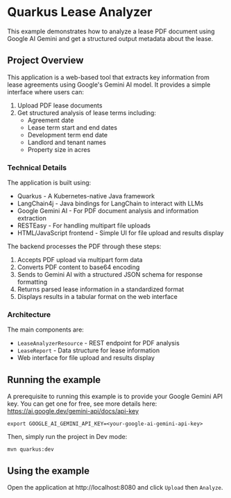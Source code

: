 # Quarkus Lease Analyzer

This example demonstrates how to analyze a lease PDF document using Google AI Gemini
and get a structured output metadata about the lease.

## Project Overview

This application is a web-based tool that extracts key information from lease agreements using Google's Gemini AI model. It provides a simple interface where users can:

1. Upload PDF lease documents
2. Get structured analysis of lease terms including:
   - Agreement date
   - Lease term start and end dates 
   - Development term end date
   - Landlord and tenant names
   - Property size in acres

### Technical Details

The application is built using:

- Quarkus - A Kubernetes-native Java framework
- LangChain4j - Java bindings for LangChain to interact with LLMs
- Google Gemini AI - For PDF document analysis and information extraction
- RESTEasy - For handling multipart file uploads
- HTML/JavaScript frontend - Simple UI for file upload and results display

The backend processes the PDF through these steps:
1. Accepts PDF upload via multipart form data
2. Converts PDF content to base64 encoding
3. Sends to Gemini AI with a structured JSON schema for response formatting
4. Returns parsed lease information in a standardized format
5. Displays results in a tabular format on the web interface

### Architecture

The main components are:
- `LeaseAnalyzerResource` - REST endpoint for PDF analysis
- `LeaseReport` - Data structure for lease information
- Web interface for file upload and results display


## Running the example

A prerequisite to running this example is to provide your Google Gemini API key.
You can get one for free, see more details here: https://ai.google.dev/gemini-api/docs/api-key

```
export GOOGLE_AI_GEMINI_API_KEY=<your-google-ai-gemini-api-key>
```

Then, simply run the project in Dev mode:

```
mvn quarkus:dev
```

## Using the example

Open the application at http://localhost:8080 and click `Upload` then `Analyze`.
